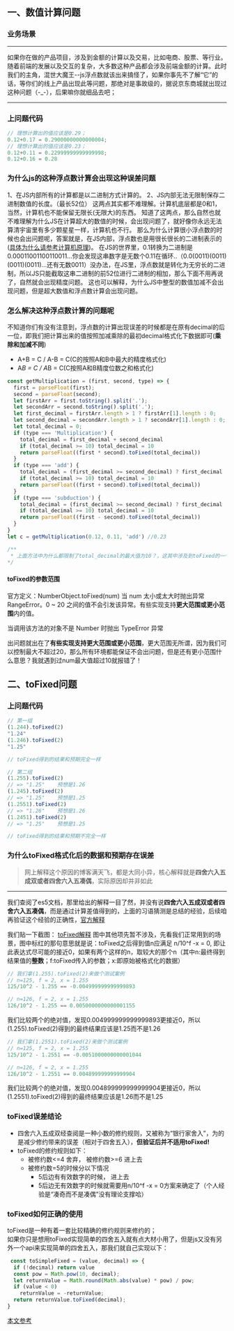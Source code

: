 ## 一、数值计算问题
### 业务场景
---
  如果你在做的产品项目，涉及到金额的计算以及交易，比如电商、股票、等行业。随着前端的发展以及交互的复杂，大多数这种产品都会涉及前端金额的计算。此时我们的主角，混世大魔王--js浮点数就该出来搞怪了，如果你事先不了解“它”的话，等你们的线上产品出现此等问题，那绝对是事故级的，据说京东商城就出现过这种问题（-_-），后果嘛你就细品去吧；

---

### 上问题代码
```js
// 理想计算出的值应该是0.29；
0.12+0.17 = 0.29000000000000004;
// 理想计算出的值应该是0.23；
0.12+0.11 = 0.22999999999999998;
0.12+0.16 = 0.28
```

### 为什么js的这种浮点数计算会出现这种误差问题

1、在JS内部所有的计算都是以二进制方式计算的。
2、JS内部无法无限制保存二进制数值的长度。（最长52位）
这两点其实都不难理解。计算机底层都是0和1，当然，计算机也不能保留无限长(无限大)的东西。
知道了这两点，那么自然也就不难理解为什么JS在计算超大的数值的时候，会出现问题了，就好像你永远无法算清宇宙里有多少颗星星一样，计算机也不行。
那么为什么计算很小浮点数的时候也会出问题呢，答案就是，在JS内部，浮点数也是用很长很长的二进制表示的([具体为什么请参考计算机原理](https://docs.oracle.com/cd/E19957-01/806-3568/ncg_goldberg.html))。
在JS的世界里，0.1转换为二进制是0.00011001100110011…你会发现这串数字是无数个0.11在循环..（0.0(0011)(0011)(0011)(0011)…还有无数0011）没办法，在JS里，浮点数就是转化为无穷长的二进制，所以JS只能截取这串二进制的前52位进行二进制的相加，那么下面不用再说了，自然就会出现精度问题。
这也可以解释，为什么JS中整型的数值加减不会出现问题，但是超大数值和浮点数计算会出现问题。

### 怎么解决这种浮点数计算的问题呢
不知道你们有没有注意到，浮点数的计算出现误差的时候都是在原有decimal的后一位，即我们把计算出来的值按照加减乘除的最初decimal格式化下数据即可(**乘除和加减不同**)
- A+B = C / A-B = C(C的按照A和B中最大的精度格式化)
- A*B = C / A*B = C(C按照A和B精度位数之和格式化)
```js
const getMultiplication = (first, second, type) => {
  first = parseFloat(first);
  second = parseFloat(second);
  let firstArr = first.toString().split('.');
  let secondArr = second.toString().split('.');
  let first_decimal = firstArr.length > 1 ? firstArr[1].length : 0;
  let second_decimal = secondArr.length > 1 ? secondArr[1].length : 0;
  let total_decimal = 0;
  if (type === 'Multiplication') {
    total_decimal = first_decimal + second_decimal
    if (total_decimal >= 10) total_decimal = 10
    return parseFloat((first * second).toFixed(total_decimal))
  }
  if (type === 'add') {
    total_decimal = (first_decimal >= second_decimal) ? first_decimal : second_decimal
    if (total_decimal >= 10) total_decimal = 10
    return parseFloat((first + second).toFixed(total_decimal))
  }
  if (type === 'subduction') {
    total_decimal = (first_decimal >= second_decimal) ? first_decimal : second_decimal
    if (total_decimal >= 10) total_decimal = 10
    return parseFloat((first - second).toFixed(total_decimal))
  }
}
let c = getMultiplication(0.12, 0.11, 'add') //0.23

/**
 * 上面方法中为什么都限制了total_decimal的最大值为10？，这其中涉及到toFixed的一个浏览器兼容问题，因为实际项目使用的精度一般都是3-4位，就简单的控制下total_decimal最大为10
*/
```
#### toFixed的参数范围
官方定义：NumberObject.toFixed(num)
当 num 太小或太大时抛出异常 RangeError。0 ~ 20 之间的值不会引发该异常。有些实现支持**更大范围或更小范围**内的值。

当调用该方法的对象不是 Number 时抛出 TypeError 异常

出问题就出在了**有些实现支持更大范围或更小范围**，更大范围无所谓，因为我们可以控制最大不超过20，那么所有环境都能保证不会出问题，但是还有更小范围什么意思？我就遇到过num最大值超过10就报错了！

## 二、toFixed问题

### 上问题代码
```js
// 第一组
(1.244).toFixed(2)
"1.24"
(1.246).toFixed(2)
"1.25"

// toFixed得到的结果和预期完全一样

// 第二组
(1.255).toFixed(2)
// => "1.25"    预想是1.26
(1.245).toFixed(2)
// => "1.25"    预想是1.25
(1.2551).toFixed(2)
// => "1.26"    预想是1.26
(1.2451).toFixed(2)
// => "1.25"    预想是1.25

// toFixed得到的结果和预期不完全一样
```

### 为什么toFixed格式化后的数据和预期存在误差
> 网上解释这个原因的博客满天飞，都是大同小异，核心解释就是**四舍六入五成双或者四舍六入五凑偶**，实际原因却并非如此
---
我们查阅了es5文档，那里给出的解释一目了然，并没有说**四舍六入五成双或者四舍六入五凑偶**，而是通过计算差值得到的，上面的习语猜测是总结的经验，后续咱再验证这个经验的正确性，[官方解释](https://es5.github.io/#x15.7.4.5)

我们贴一下截图：
[toFixed解释](https://github.com/liangzhuang327/Drips/blob/master/pictrues/es5_toFixed.jpeg)
图中其他项先暂不涉及，先看我们正常用到的场景，图中标红的那句意思就是说：toFixed之后得到值n应满足 n/10^f -x = 0, 即让此表达式尽可能的接近0，如果有两个这样的n，取较大的那个n（其中n:最终得到结果值的**整数**；f:toFixed传入的参数；x:即原始被格式化的数据）
```js
// 我们拿(1.255).toFixed(2)来做个测试案例
// n=125, f = 2, x = 1.255
125/10^2 - 1.255 == -0.004999999999999893

// n=126, f = 2, x = 1.255
126/10^2 - 1.255 == 0.0050000000000001155

```
我们比较两个的绝对值，发现0.004999999999999893更接近0，所以(1.255).toFixed(2)得到的最终结果应该是1.25而不是1.26
```js
// 我们拿(1.2551).toFixed(2)来做个测试案例
// n=125, f = 2, x = 1.255
125/10^2 - 1.2551 == -0.0051000000000001044

// n=126, f = 2, x = 1.255
126/10^2 - 1.2551 == 0.004899999999999904

```
我们比较两个的绝对值，发现0.004899999999999904更接近0，所以(1.2551).toFixed(2)得到的最终结果应该是1.26而不是1.25

### toFixed误差结论
- 四舍六入五成双经查阅是一种小数的修约规则，又被称为“银行家舍入”，为的是减少修约带来的误差（相对于四舍五入），**但验证后并不适用toFixed!**
- toFixed的修约规则如下：
  - 被修约数<=4 舍弃， 被修约数>=6 进上去
  - 被修约数=5的时候分以下情况
    - 5后边有有效数字的时候， 进上去
    - 5后边无有效数字的时候就需要用n/10^f -x = 0方案来确定了（个人经验是“凑奇而不是凑偶”没有理论支撑哈）

### toFixed如何正确的使用
toFixed是一种有着一套比较精确的修约规则来修约的；<br/>
如果你只是想用toFixed实现简单的四舍五入就有点大材小用了，但是js又没有另外一个api来实现简单的四舍五入，那我们就自己实现以下：
```js
 const toSimpleFixed = (value, decimal) => {
  if (!decimal) return value
  const pow = Math.pow(10, decimal);
  let returnValue = Math.round(Math.abs(value) * pow) / pow;
  if (value < 0)
    returnValue = -returnValue;
  return returnValue.toFixed(decimal);
}
```

[本文参考](https://juejin.im/post/5bdbff00f265da6116393c17)